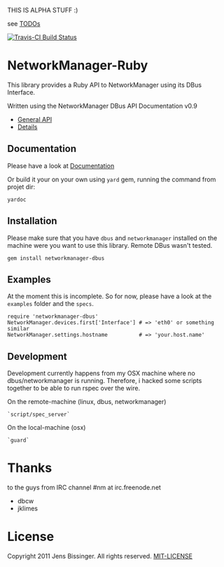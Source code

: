 THIS IS ALPHA STUFF :)

see [TODOs](TODO.md)

[![Travis-CI Build Status](https://secure.travis-ci.org/dpree/networkmanager-dbus.png)](https://secure.travis-ci.org/dpree/networkmanager-dbus)

# NetworkManager-Ruby

This library provides a Ruby API to NetworkManager using its DBus Interface.

Written using the NetworkManager DBus API Documentation v0.9

  * [General API](http://projects.gnome.org/NetworkManager/developers/api/09/spec.html)
  * [Details](http://projects.gnome.org/NetworkManager/developers/api/09/ref-settings.html)

## Documentation

Please have a look at [Documentation](http://rubydoc.info/github/dpree/networkmanager-dbus)

Or build it your on your own using `yard` gem, running the command from projet dir:

    yardoc

## Installation

Please make sure that you have `dbus` and `networkmanager` installed on the machine
were you want to use this library. Remote DBus wasn't tested.

    gem install networkmanager-dbus

## Examples

At the moment this is incomplete. So for now,
please have a look at the `examples` folder and the `specs`.

    require 'networkmanager-dbus'
    NetworkManager.devices.first['Interface'] # => 'eth0' or something similar
    NetworkManager.settings.hostname          # => 'your.host.name'

## Development

Development currently happens from my OSX machine where no dbus/networkmanager
is running. Therefore, i hacked some scripts together to be able to run rspec
over the wire.

On the remote-machine (linux, dbus, networkmanager)

    `script/spec_server`
    
On the local-machine (osx)

    `guard`

# Thanks

to the guys from IRC channel #nm at irc.freenode.net

   * dbcw
   * jklimes

# License

Copyright 2011 Jens Bissinger. All rights reserved. [MIT-LICENSE](MIT-LICENSE)
